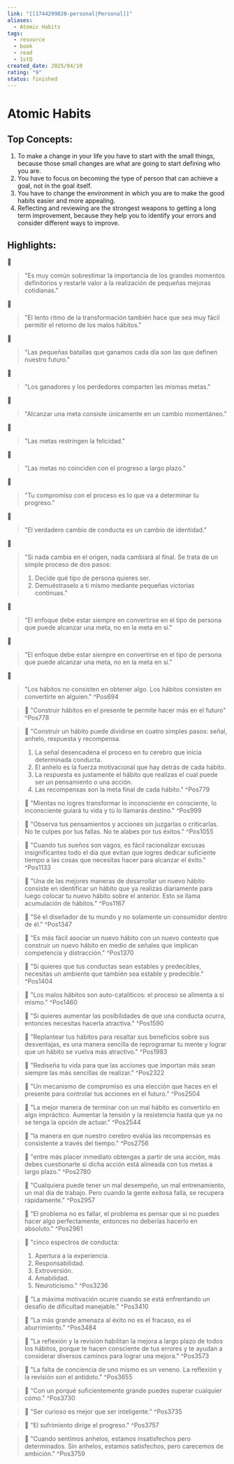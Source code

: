 ```yaml
---
link: "[[1744299820-personal|Personal]]"
aliases:
  - Atomic Habits
tags:
  - resource
  - book
  - read
  - 1stQ
created_date: 2025/04/10
rating: "9"
status: finished
---
```

# Atomic Habits
## Top Concepts:
1. To make a change in your life you have to start with the small things, because those small changes are what are going to start defining who you are.
2. You have to focus on becoming the type of person that can achieve a goal, not in the goal itself.
3. You have to change the environment in which you are to make the good habits easier and more appealing.
4. Reflecting and reviewing are the strongest weapons to getting a long term improvement, because they help you to identify your errors and consider different ways to improve.
## Highlights:
📖 
> "Es muy común sobrestimar la importancia de los grandes momentos definitorios y restarle valor a la realización de pequeñas mejoras cotidianas."  

📖 
> "El lento ritmo de la transformación también hace que sea muy fácil permitir el retorno de los malos hábitos."

📖 
> "Las pequeñas batallas que ganamos cada día son las que definen nuestro futuro."

📖
> "Los ganadores y los perdedores comparten las mismas metas."

📖 
> "Alcanzar una meta consiste únicamente en un cambio momentáneo."

📖 
> "Las metas restringen la felicidad."

📖
> "Las metas no coinciden con el progreso a largo plazo."

📖 
> "Tu compromiso con el proceso es lo que va a determinar tu progreso."

📖 
> "El verdadero cambio de conducta es un cambio de identidad."

📖 
> "Si nada cambia en el origen, nada cambiará al final. Se trata de un simple proceso de dos pasos:
> 1. Decide qué tipo de persona quieres ser.
> 2. Demuéstraselo a ti mismo mediante pequeñas victorias continuas."

📖 
> "El enfoque debe estar siempre en convertirse en el tipo de persona que puede alcanzar una meta, no en la meta en sí."

📖 
> "El enfoque debe estar siempre en convertirse en el tipo de persona que puede alcanzar una meta, no en la meta en sí."

📖 
> "Los hábitos no consisten en obtener algo. Los hábitos consisten en convertirte en alguien."
^Pos694

> 📖
> "Construir hábitos en el presente te permite hacer más en el futuro"
^Pos778

> 📖
> "Construir un hábito puede dividirse en cuatro simples pasos: señal, anhelo, respuesta y recompensa.
> 1. La señal desencadena el proceso en tu cerebro que inicia determinada conducta.
> 2. El anhelo es la fuerza motivacional que hay detrás de cada hábito.
> 3. La respuesta es justamente el hábito que realizas el cual puede ser un pensamiento o una acción.
> 4. Las recompensas son la meta final de cada hábito."
^Pos779

> 📖
> "Mientas no logres transformar lo inconsciente en consciente, lo inconsciente guiará tu vida y tú lo llamarás destino."
^Pos999

> 📖
> "Observa tus pensamientos y acciones sin juzgarlas o criticarlas. No te culpes por tus fallas. No te alabes por tus éxitos."
^Pos1055

> 📖
> "Cuando tus sueños son vagos, es fácil racionalizar excusas insignificantes todo el día que evitan que logres dedicar suficiente tiempo a las cosas que necesitas hacer para alcanzar el éxito."
^Pos1133
 
> 📖
> "Una de las mejores maneras de desarrollar un nuevo hábito consiste en identificar un hábito que ya realizas diariamente para luego colocar tu nuevo hábito sobre el anterior. Esto se llama acumulación de hábitos."
^Pos1167

> 📖
> "Sé el diseñador de tu mundo y no solamente un consumidor dentro de él."
^Pos1347

> 📖
> "Es más fácil asociar un nuevo hábito con un nuevo contexto que construir un nuevo hábito en medio de señales que implican competencia y distracción."
^Pos1370

> 📖
> "Si quieres que tus conductas sean estables y predecibles, necesitas un ambiente que también sea estable y predecible."
^Pos1404

> 📖
> "Los malos hábitos son auto-catalíticos: el proceso se alimenta a sí mismo."
^Pos1460

> 📖
> "Si quieres aumentar las posibilidades de que una conducta ocurra, entonces necesitas hacerla atractiva."
^Pos1590

> 📖
> "Replantear tus hábitos para resaltar sus beneficios sobre sus desventajas, es una manera sencilla de reprogramar tu mente y lograr que un hábito se vuelva más atractivo."
^Pos1983

> 📖
> "Rediseña tu vida para que las acciones que importan más sean siempre las más sencillas de realizar."
^Pos2322

> 📖
> "Un mecanismo de compromiso es una elección que haces en el presente para controlar tus acciones en el futuro."
^Pos2504

> 📖
> "La mejor manera de terminar con un mal hábito es convertirlo en algo impráctico. Aumentar la tensión y la resistencia hasta que ya no se tenga la opción de actuar."
^Pos2544

> 📖
> "la manera en que nuestro cerebro evalúa las recompensas es consistente a través del tiempo."
^Pos2756

> 📖
> "entre más placer inmediato obtengas a partir de una acción, más debes cuestionarte si dicha acción está alineada con tus metas a largo plazo."
^Pos2780

> 📖
> "Cualquiera puede tener un mal desempeño, un mal entrenamiento, un mal día de trabajo. Pero cuando la gente exitosa falla, se recupera rápidamente."
^Pos2957

> 📖
> "El problema no es fallar, el problema es pensar que si no puedes hacer algo perfectamente, entonces no deberías hacerlo en absoluto."
^Pos2961

> 📖
> "cinco espectros de conducta: 
> 1. Apertura a la experiencia.
> 2. Responsabilidad.
> 3. Extroversión.
> 4. Amabilidad.
> 5. Neuroticismo."
^Pos3236

> 📖
> "La máxima motivación ocurre cuando se está enfrentando un desafío de dificultad manejable."
^Pos3410

> 📖
> "La más grande amenaza al éxito no es el fracaso, es el aburrimiento."
^Pos3484

> 📖
> "La reflexión y la revisión habilitan la mejora a largo plazo de todos los hábitos, porque te hacen consciente de tus errores y te ayudan a considerar diversos caminos para lograr una mejora."
^Pos3573

> 📖
> "La falta de conciencia de uno mismo es un veneno. La reflexión y la revisión son el antídoto."
^Pos3655

> 📖
> "Con un porqué suficientemente grande puedes superar cualquier cómo."
^Pos3730

> 📖
> "Ser curioso es mejor que ser inteligente."
^Pos3735

> 📖
> "El sufrimiento dirige el progreso."
^Pos3757

> 📖
> "Cuando sentimos anhelos, estamos insatisfechos pero determinados. Sin anhelos, estamos satisfechos, pero carecemos de ambición."
^Pos3759